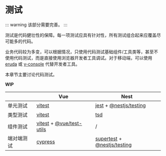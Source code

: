 # 测试

::: warning
该部分需要完善。
:::

测试是代码健壮性的保障。每一项测试应具有针对性，所有测试组合起来应覆盖尽可能多的代码。

业务代码较为多变，可以根据情况，只使用代码测试基础组件/工具类等，甚至不使用代码测试，而是直接使用浏览器开发者工具调试。对于移动端，可以使用 [eruda](https://github.com/liriliri/eruda/blob/master/doc/README_CN.md#readme) 或 [v-console](https://github.com/Tencent/vConsole/blob/dev/README_CN.md#readme) 代替开发者工具。

本章节主要讨论代码测试。

**WIP**

|            | Vue                                                                              | Nest                                                                                                              |
| ---------- | -------------------------------------------------------------------------------- | ----------------------------------------------------------------------------------------------------------------- |
| 单元测试   | [vitest](https://vitest.dev/)                                                    | [jest](https://jestjs.io/) + [@nestjs/testing](https://docs.nestjs.com/fundamentals/testing)                      |
| 类型测试   | [vitest](https://vitest.dev/)                                                    | [tsd](https://github.com/SamVerschueren/tsd)                                                                      |
| 组件测试   | [vitest](https://vitest.dev/) + [@vue/test-utils](https://test-utils.vuejs.org/) | /                                                                                                                 |
| 端对端测试 | [cypress](https://docs.cypress.io/)                                              | [supertest](https://github.com/ladjs/supertest) + [@nestjs/testing](https://docs.nestjs.com/fundamentals/testing) |
